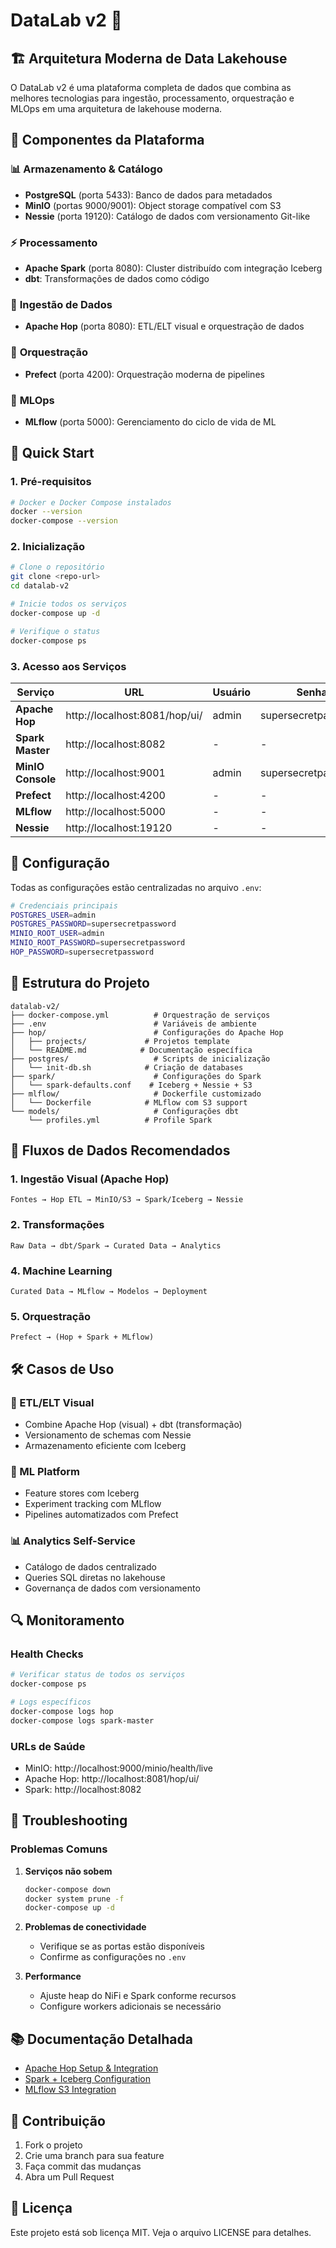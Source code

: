 # DataLab v2 🚀

## 🏗️ Arquitetura Moderna de Data Lakehouse

O DataLab v2 é uma plataforma completa de dados que combina as melhores tecnologias para ingestão, processamento, orquestração e MLOps em uma arquitetura de lakehouse moderna.

## 🧩 Componentes da Plataforma

### 📊 **Armazenamento & Catálogo**
- **PostgreSQL** (porta 5433): Banco de dados para metadados
- **MinIO** (portas 9000/9001): Object storage compatível com S3
- **Nessie** (porta 19120): Catálogo de dados com versionamento Git-like

### ⚡ **Processamento**
- **Apache Spark** (porta 8080): Cluster distribuído com integração Iceberg
- **dbt**: Transformações de dados como código

### 🌊 **Ingestão de Dados**
- **Apache Hop** (porta 8080): ETL/ELT visual e orquestração de dados

### 🚀 **Orquestração**
- **Prefect** (porta 4200): Orquestração moderna de pipelines

### 🤖 **MLOps**
- **MLflow** (porta 5000): Gerenciamento do ciclo de vida de ML

## 🚀 Quick Start

### 1. **Pré-requisitos**
```bash
# Docker e Docker Compose instalados
docker --version
docker-compose --version
```

### 2. **Inicialização**
```bash
# Clone o repositório
git clone <repo-url>
cd datalab-v2

# Inicie todos os serviços
docker-compose up -d

# Verifique o status
docker-compose ps
```

### 3. **Acesso aos Serviços**

| Serviço           | URL                        | Usuário | Senha               |
| ----------------- | -------------------------- | ------- | ------------------- |
| **Apache Hop**    | http://localhost:8081/hop/ui/ | admin   | supersecretpassword |
| **Spark Master**  | http://localhost:8082      | -       | -                   |
| **MinIO Console** | http://localhost:9001      | admin   | supersecretpassword |
| **Prefect**       | http://localhost:4200      | -       | -                   |
| **MLflow**        | http://localhost:5000      | -       | -                   |
| **Nessie**        | http://localhost:19120     | -       | -                   |

## 🔧 Configuração

Todas as configurações estão centralizadas no arquivo `.env`:

```bash
# Credenciais principais
POSTGRES_USER=admin
POSTGRES_PASSWORD=supersecretpassword
MINIO_ROOT_USER=admin
MINIO_ROOT_PASSWORD=supersecretpassword
HOP_PASSWORD=supersecretpassword
```

## 📁 Estrutura do Projeto

```
datalab-v2/
├── docker-compose.yml          # Orquestração de serviços
├── .env                        # Variáveis de ambiente
├── hop/                        # Configurações do Apache Hop
│   ├── projects/             # Projetos template
│   └── README.md            # Documentação específica
├── postgres/                   # Scripts de inicialização
│   └── init-db.sh            # Criação de databases
├── spark/                      # Configurações do Spark
│   └── spark-defaults.conf    # Iceberg + Nessie + S3
├── mlflow/                     # Dockerfile customizado
│   └── Dockerfile            # MLflow com S3 support
└── models/                     # Configurações dbt
    └── profiles.yml          # Profile Spark
```

## 🔄 Fluxos de Dados Recomendados

### **1. Ingestão Visual (Apache Hop)**
```
Fontes → Hop ETL → MinIO/S3 → Spark/Iceberg → Nessie
```

### **2. Transformações**
```
Raw Data → dbt/Spark → Curated Data → Analytics
```

### **4. Machine Learning**
```
Curated Data → MLflow → Modelos → Deployment
```

### **5. Orquestração**
```
Prefect → (Hop + Spark + MLflow)
```

## 🛠️ Casos de Uso

### **🔄 ETL/ELT Visual**
- Combine Apache Hop (visual) + dbt (transformação)
- Versionamento de schemas com Nessie
- Armazenamento eficiente com Iceberg

### **🤖 ML Platform**
- Feature stores com Iceberg
- Experiment tracking com MLflow
- Pipelines automatizados com Prefect

### **📊 Analytics Self-Service**
- Catálogo de dados centralizado
- Queries SQL diretas no lakehouse
- Governança de dados com versionamento

## 🔍 Monitoramento

### **Health Checks**
```bash
# Verificar status de todos os serviços
docker-compose ps

# Logs específicos
docker-compose logs hop
docker-compose logs spark-master
```

### **URLs de Saúde**
- MinIO: http://localhost:9000/minio/health/live
- Apache Hop: http://localhost:8081/hop/ui/
- Spark: http://localhost:8082

## 🚨 Troubleshooting

### **Problemas Comuns**

1. **Serviços não sobem**
   ```bash
   docker-compose down
   docker system prune -f
   docker-compose up -d
   ```

2. **Problemas de conectividade**
   - Verifique se as portas estão disponíveis
   - Confirme as configurações no `.env`

3. **Performance**
   - Ajuste heap do NiFi e Spark conforme recursos
   - Configure workers adicionais se necessário

## 📚 Documentação Detalhada

- [Apache Hop Setup & Integration](./hop/README.md)
- [Spark + Iceberg Configuration](./spark/)
- [MLflow S3 Integration](./mlflow/)

## 🤝 Contribuição

1. Fork o projeto
2. Crie uma branch para sua feature
3. Faça commit das mudanças
4. Abra um Pull Request

## 📜 Licença

Este projeto está sob licença MIT. Veja o arquivo LICENSE para detalhes.